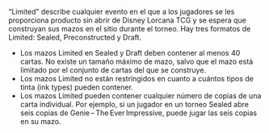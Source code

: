 “Limited” describe cualquier evento en el que a los jugadores se les proporciona producto sin abrir de Disney Lorcana TCG y se espera que construyan sus mazos en el sitio durante el torneo. Hay tres formatos de Limited: Sealed, Preconstructed y Draft.
- Los mazos Limited en Sealed y Draft deben contener al menos 40 cartas. No existe un tamaño máximo de mazo, salvo que el mazo está limitado por el conjunto de cartas del que se construye.  
- Los mazos Limited no están restringidos en cuanto a cuántos tipos de tinta (ink types) pueden contener. 
- Los mazos Limited pueden contener cualquier número de copias de una carta individual. Por ejemplo, si un jugador en un torneo Sealed abre seis copias de Genie – The Ever Impressive, puede jugar las seis copias en su mazo.  
